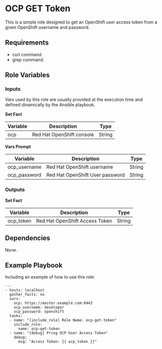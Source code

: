 OCP GET Token
=============

This is a simple role designed to get an OpenShift user access token from a given OpenShift username and password.

Requirements
------------

* curl command.
* grep command.

Role Variables
--------------

### Inputs

Vars used by this role are usually provided at the execution time and defined dinamically by the Ansible playbook.

**Set Fact**

|Variable|Description|Type|
|---|---|---|
|ocp|Red Hat OpenShift console|String|

**Vars Prompt**

|Variable|Description|Type|
|---|---|---|
|ocp_username|Red Hat OpenShift username|String|
|ocp_password|Red Hat OpenShift User password|String|

### Outputs

**Set Fact**

|Variable|Description|Type|
|---|---|---|
|ocp_token|Red Hat OpenShift Access Token|String|

Dependencies
------------

None.

Example Playbook
----------------

Including an example of how to use this role:

```
---
- hosts: localhost
  gather_facts: no
  vars:
    ocp: https://master.example.com:8443
    ocp_username: developer
    ocp_password: openshift
  tasks:
  - name: "[include_role] Role Name: ocp-get-token"
    include_role:
      name: ocp-get-token
  - name: "[debug] Pring OCP User Access Token"
    debug:
      msg: "Access Token: {{ ocp_token }}"
```

